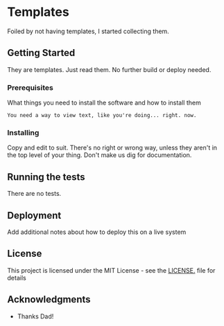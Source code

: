 # Templates

Foiled by not having templates, I started collecting them.

## Getting Started

They are templates.  Just read them.  No further build or deploy needed.

### Prerequisites

What things you need to install the software and how to install them

```
You need a way to view text, like you're doing... right. now.
```

### Installing

Copy and edit to suit.  There's no right or wrong way, unless they aren't in the top level of your thing.  Don't make us dig for documentation.

## Running the tests

There are no tests.  

## Deployment

Add additional notes about how to deploy this on a live system

## License

This project is licensed under the MIT License - see the [LICENSE.](LICENSE.) file for details

## Acknowledgments

* Thanks Dad!
